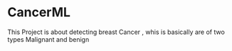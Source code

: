 # CancerML
This Project is about detecting breast Cancer , whis is basically are of two types Malignant and benign
